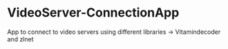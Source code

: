 # VideoServer-ConnectionApp
App to connect to video servers using different libraries -> Vitamindecoder and zlnet
